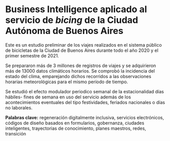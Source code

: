 # Business Intelligence aplicado al servicio de *bicing* de la Ciudad Autónoma de Buenos Aires

Este es un estudio preliminar de los viajes realizados en el sistema público de
bicicletas de la Ciudad de Buenos Aires durante todo el año 2020 y el primer
semestre de 2021.

Se prepararon más de 3 millones de registros de viajes y se adquirieron más de
13000 datos climáticos horarios. Se comprobó la incidencia
del estado del clima, emparejando dichos recorridos a las observaciones
horarias meteorológicas para el mismo período de tiempo.

Se estudió el efecto modulador periodico semanal de la estacionalidad días
hábiles- fines de semana en uso del servicio además de los acontecimientos
eventuales del tipo festividades, feriados nacionales o días
no laborales.

**Palabras clave:** regeneración digitalmente inclusiva, servicios electrónicos,
códigos de diseño basados en formularios, gobernanza, ciudades inteligentes,
trayectorias de conocimiento, planes maestros, redes, 
transición
